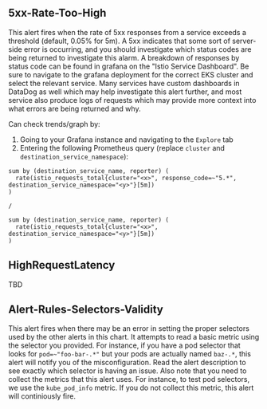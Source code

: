 ## 5xx-Rate-Too-High

This alert fires when the rate of 5xx responses from a service exceeds a
threshold (default, 0.05% for 5m). A 5xx indicates that some sort of server-side
error is occurring, and you should investigate which status codes are being
returned to investigate this alarm. A breakdown of responses by status code
can be found in grafana on the "Istio Service Dashboard". Be sure to navigate
to the grafana deployment for the correct EKS cluster and select the relevant
service. Many services have custom dashboards in DataDog as well which may help
investigate this alert further, and most service also produce logs of requests
which may provide more context into what errors are being returned and why.

Can check trends/graph by:

1. Going to your Grafana instance and navigating to the `Explore` tab
2. Entering the following Prometheus query (replace `cluster` and `destination_service_namespace`):

```
sum by (destination_service_name, reporter) (
  rate(istio_requests_total{cluster="<x>", response_code=~"5.*", destination_service_namespace="<y>"}[5m])
)

/

sum by (destination_service_name, reporter) (
  rate(istio_requests_total{cluster="<x>", destination_service_namespace="<y>"}[5m])
)
```

## HighRequestLatency

TBD

## Alert-Rules-Selectors-Validity

This alert fires when there may be an error in setting the proper selectors used
by the other alerts in this chart. It attempts to read a basic metric using the
selector you provided. For instance, if you have a pod selector that looks for
`pod=~"foo-bar-.*"` but your pods are actually named `baz-.*`, this alert will
notify you of the misconfiguration. Read the alert description to see exactly
which selector is having an issue. Also note that you need to collect the
metrics that this alert uses. For instance, to test pod selectors, we use the
`kube_pod_info` metric. If you do not collect this metric, this alert will
continiously fire.
